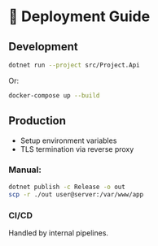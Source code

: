 # 🚀 Deployment Guide

## Development

```bash
dotnet run --project src/Project.Api
```

Or:

```bash
docker-compose up --build
```

## Production

- Setup environment variables
- TLS termination via reverse proxy

### Manual:

```bash
dotnet publish -c Release -o out
scp -r ./out user@server:/var/www/app
```

### CI/CD

Handled by internal pipelines.